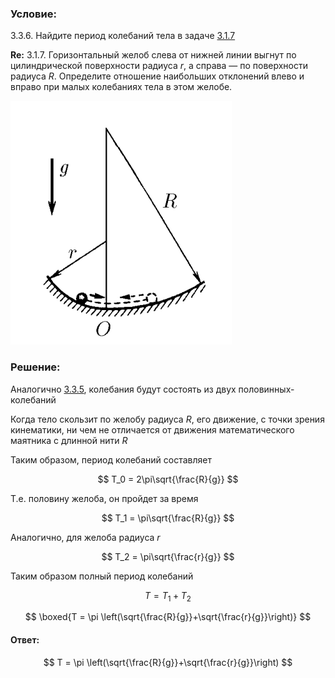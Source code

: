 ###  Условие:

$3.3.6.$ Найдите период колебаний тела в задаче [3.1.7](../3.1.7)

__Re:__ $3.1.7.$ Горизонтальный желоб слева от нижней линии выгнут по цилиндрической поверхности радиуса $r$, а справа — по поверхности радиуса $R$. Определите отношение наибольших отклонений влево и вправо при малых колебаниях тела в этом желобе.

![ К задаче $3.3.6$ |354x390, 31%](../../img/3.3.6/statement.png)

###  Решение:

Аналогично [3.3.5](../3.3.5), колебания будут состоять из двух половинных-колебаний

Когда тело скользит по желобу радиуса $R$, его движение, с точки зрения кинематики, ни чем не отличается от движения математического маятника с длинной нити $R$

Таким образом, период колебаний составляет

$$
T_0 = 2\pi\sqrt{\frac{R}{g}}
$$

Т.е. половину желоба, он пройдет за время

$$
T_1 = \pi\sqrt{\frac{R}{g}}
$$

Аналогично, для желоба радиуса $r$

$$
T_2 = \pi\sqrt{\frac{r}{g}}
$$

Таким образом полный период колебаний

$$
T = T_1+T_2
$$

$$
\boxed{T = \pi \left(\sqrt{\frac{R}{g}}+\sqrt{\frac{r}{g}}\right)}
$$

#### Ответ:

$$
T = \pi \left(\sqrt{\frac{R}{g}}+\sqrt{\frac{r}{g}}\right)
$$